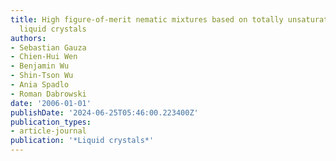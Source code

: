 ```yaml
---
title: High figure-of-merit nematic mixtures based on totally unsaturated isothiocyanate
  liquid crystals
authors:
- Sebastian Gauza
- Chien-Hui Wen
- Benjamin Wu
- Shin-Tson Wu
- Ania Spadlo
- Roman Dabrowski
date: '2006-01-01'
publishDate: '2024-06-25T05:46:00.223400Z'
publication_types:
- article-journal
publication: '*Liquid crystals*'
---
```


